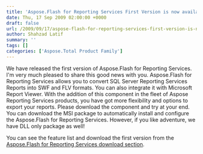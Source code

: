 ```yaml
---
title: 'Aspose.Flash for Reporting Services First Version is now available'
date: Thu, 17 Sep 2009 02:00:00 +0000
draft: false
url: /2009/09/17/aspose-flash-for-reporting-services-first-version-is-now-available/
author: Shahzad Latif
summary: ''
tags: []
categories: ['Aspose.Total Product Family']
---
```


We have released the first version of Aspose.Flash for Reporting Services. I'm very much pleased to share this good news with you. Aspose.Flash for Reporting Services allows you to convert SQL Server Reporting Services Reports into SWF and FLV formats. You can also integrate it with Microsoft Report Viewer. With the addition of this component in the fleet of Aspose Reporting Services products, you have got more flexibility and options to export your reports. Please download the component and try at your end. You can download the MSI package to automatically install and configure the Aspose.Flash for Reporting Services. However, if you like adventure, we have DLL only package as well!  
  
You can see the feature list and download the first version from the [Aspose.Flash for Reporting Services download section][1].




[1]: http://www.aspose.com/community/files/52/ssrs-rendering-extensions/aspose.flash-for-reporting-services/default.aspx




